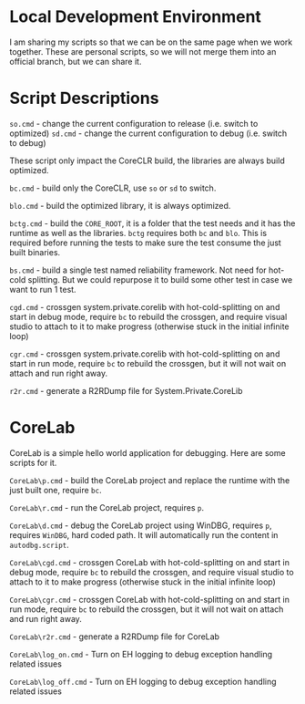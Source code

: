 # Local Development Environment

I am sharing my scripts so that we can be on the same page when we work together. These are personal scripts, so we will not merge them into an official branch, but we can share it.

# Script Descriptions

`so.cmd` - change the current configuration to release (i.e. switch to optimized)
`sd.cmd` - change the current configuration to debug (i.e. switch to debug)

These script only impact the CoreCLR build, the libraries are always build optimized.

`bc.cmd` - build only the CoreCLR, use `so` or `sd` to switch.

`blo.cmd` - build the optimized library, it is always optimized.

`bctg.cmd` - build the `CORE_ROOT`, it is a folder that the test needs and it has the runtime as well as the libraries. `bctg` requires both `bc` and `blo`. This is required before running the tests to make sure the test consume the just built binaries.

`bs.cmd`   - build a single test named reliability framework. Not need for hot-cold splitting. But we could repurpose it to build some other test in case we want to run 1 test.

`cgd.cmd`  - crossgen system.private.corelib with hot-cold-splitting on and start in debug mode, require `bc` to rebuild the crossgen, and require visual studio to attach to it to make progress (otherwise stuck in the initial infinite loop)

`cgr.cmd`  - crossgen system.private.corelib with hot-cold-splitting on and start in run mode, require `bc` to rebuild the crossgen, but it will not wait on attach and run right away.

`r2r.cmd`  - generate a R2RDump file for System.Private.CoreLib

# CoreLab

CoreLab is a simple hello world application for debugging. Here are some scripts for it.

`CoreLab\p.cmd` - build the CoreLab project and replace the runtime with the just built one, require `bc`.

`CoreLab\r.cmd` - run the CoreLab project, requires `p`.

`CoreLab\d.cmd` - debug the CoreLab project using WinDBG, requires `p`, requires `WinDBG`, hard coded path. It will automatically run the content in `autodbg.script`.

`CoreLab\cgd.cmd`  - crossgen CoreLab with hot-cold-splitting on and start in debug mode, require `bc` to rebuild the crossgen, and require visual studio to attach to it to make progress (otherwise stuck in the initial infinite loop)

`CoreLab\cgr.cmd`  - crossgen CoreLab with hot-cold-splitting on and start in run mode, require `bc` to rebuild the crossgen, but it will not wait on attach and run right away.

`CoreLab\r2r.cmd`  - generate a R2RDump file for CoreLab

`CoreLab\log_on.cmd` - Turn on EH logging to debug exception handling related issues

`CoreLab\log_off.cmd` - Turn on EH logging to debug exception handling related issues
